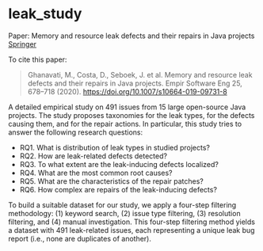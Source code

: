 # leak_study

Paper: Memory and resource leak defects and their repairs in Java projects [Springer](https://link.springer.com/article/10.1007/s10664-019-09731-8)

To cite this paper:
> Ghanavati, M., Costa, D., Seboek, J. et al. Memory and resource leak defects and their repairs in Java projects. Empir Software Eng 25, 678–718 (2020). https://doi.org/10.1007/s10664-019-09731-8

A detailed empirical study on 491 issues from 15 large open-source Java projects. The study proposes taxonomies for the leak types, for the defects causing them, and for the repair actions. In particular, this study tries to answer the following research questions:

- RQ1. What is distribution of leak types in studied projects?
- RQ2. How are leak-related defects detected?
- RQ3. To what extent are the leak-inducing defects localized?
- RQ4. What are the most common root causes?
- RQ5. What are the characteristics of the repair patches?
- RQ6. How complex are repairs of the leak-inducing defects?

To build a suitable dataset for our study, we apply a four-step filtering methodology: (1) keyword search, (2) issue type filtering, (3) resolution filtering, and (4) manual investigation. This four-step filtering method yields a dataset with 491 leak-related issues, each representing a unique leak bug report (i.e., none are duplicates of another).
